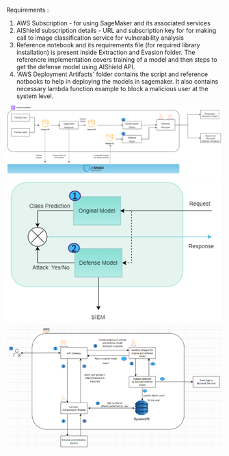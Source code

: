 Requirements :

1. AWS Subscription - for using SageMaker and its associated services
2. AIShield subscription details - URL and subscription key for for making call to image classification service for vulnerability analysis
3. Reference notebook and its requirements file (for required library installation) is present inside Extraction and Evasion folder. The referencre implementation covers training of a model and then steps to get the defense model using AIShield API.
4. 'AWS Deployment Artifacts' folder contains the script and reference notbooks to help in deploying the models in sagemaker. It also contains necessary lambda function example to block a malicious user at the system level.


<div align="left">
    <img src="images/AIShield_integration.png"
         alt="AIShield Integration"/>
</div>

<div align="left">
    <img src="images/defense_model_deployment.png"
         alt="Defense Model Deployment"/>
</div>

<div align="left">
    <img src="images/AWS_integration_architecture.png"
         alt="AWS Integration Architecture"/>
</div>

